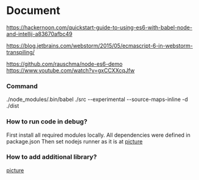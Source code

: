 # Document
https://hackernoon.com/quickstart-guide-to-using-es6-with-babel-node-and-intellij-a83670afbc49

https://blog.jetbrains.com/webstorm/2015/05/ecmascript-6-in-webstorm-transpiling/

https://github.com/rauschma/node-es6-demo
https://www.youtube.com/watch?v=gxCCXXcqJfw

### Command
./node_modules/.bin/babel  ./src --experimental --source-maps-inline -d ./dist

### How to run code in debug?

First install all required modules locally. All dependencies were defined in package.json
Then set nodejs runner as it is at [picture](./run_configuration.png)

### How to add additional library?

[picture](add_additional_library.png)